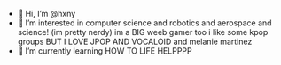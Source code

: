- 👋 Hi, I’m @hxny
- 👀 I’m interested in computer science and robotics and aerospace and  science! (im pretty nerdy) im a BIG weeb gamer too i like some kpop groups BUT I LOVE JPOP AND VOCALOID and melanie martinez
- 🌱 I’m currently learning HOW TO LIFE HELPPPP

